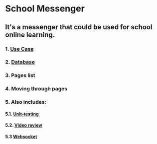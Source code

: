 # School Messenger
## It's a messenger that could be used for school online learning.
### 1. [Use Case](https://github.com/Pet315/school_messenger/blob/main/src/resources/img/use_case.png)
### 2. [Database](https://github.com/Pet315/school_messenger/blob/main/src/resources/img/db.png)
### 3. Pages list
### 4. Moving through pages
### 5. Also includes:
#### 5.1. [Unit-testing](https://github.com/Pet315/school_messenger/blob/main/src/tests)
#### 5.2. [Video review](https://github.com/Pet315/school_messenger/blob/main/src/resources/img/overview.mp4)
#### 5.3 [Websocket](https://github.com/Pet315/school_messenger/blob/main/src/app/Websocket.php)
